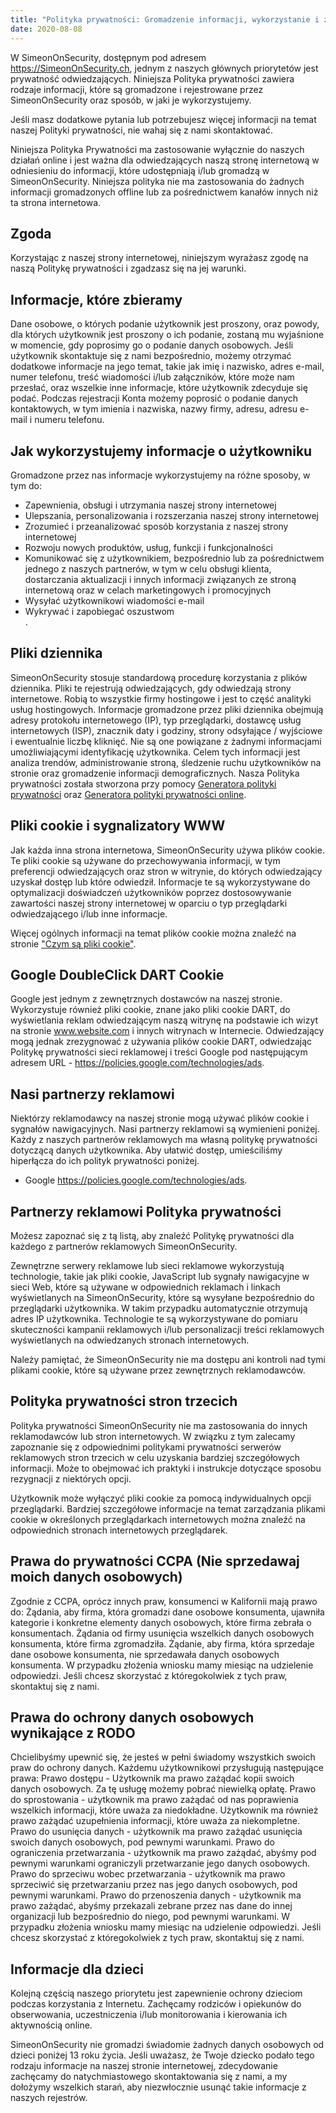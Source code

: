 ```yaml
---
title: "Polityka prywatności: Gromadzenie informacji, wykorzystanie i zgoda | SimeonOnSecurity"
date: 2020-08-08
---
```


W SimeonOnSecurity, dostępnym pod adresem https://SimeonOnSecurity.ch, jednym z naszych głównych priorytetów jest prywatność odwiedzających. Niniejsza Polityka prywatności zawiera rodzaje informacji, które są gromadzone i rejestrowane przez SimeonOnSecurity oraz sposób, w jaki je wykorzystujemy.

Jeśli masz dodatkowe pytania lub potrzebujesz więcej informacji na temat naszej Polityki prywatności, nie wahaj się z nami skontaktować.

Niniejsza Polityka Prywatności ma zastosowanie wyłącznie do naszych działań online i jest ważna dla odwiedzających naszą stronę internetową w odniesieniu do informacji, które udostępniają i/lub gromadzą w SimeonOnSecurity. Niniejsza polityka nie ma zastosowania do żadnych informacji gromadzonych offline lub za pośrednictwem kanałów innych niż ta strona internetowa.

## Zgoda

Korzystając z naszej strony internetowej, niniejszym wyrażasz zgodę na naszą Politykę prywatności i zgadzasz się na jej warunki.

## Informacje, które zbieramy

Dane osobowe, o których podanie użytkownik jest proszony, oraz powody, dla których użytkownik jest proszony o ich podanie, zostaną mu wyjaśnione w momencie, gdy poprosimy go o podanie danych osobowych.
Jeśli użytkownik skontaktuje się z nami bezpośrednio, możemy otrzymać dodatkowe informacje na jego temat, takie jak imię i nazwisko, adres e-mail, numer telefonu, treść wiadomości i/lub załączników, które może nam przesłać, oraz wszelkie inne informacje, które użytkownik zdecyduje się podać.
Podczas rejestracji Konta możemy poprosić o podanie danych kontaktowych, w tym imienia i nazwiska, nazwy firmy, adresu, adresu e-mail i numeru telefonu.

## Jak wykorzystujemy informacje o użytkowniku

Gromadzone przez nas informacje wykorzystujemy na różne sposoby, w tym do:

<ul>
<li>Zapewnienia, obsługi i utrzymania naszej strony internetowej</li>
<li>Ulepszania, personalizowania i rozszerzania naszej strony internetowej</li>
<li>Zrozumieć i przeanalizować sposób korzystania z naszej strony internetowej</li>
<li>Rozwoju nowych produktów, usług, funkcji i funkcjonalności</li>
<li>Komunikować się z użytkownikiem, bezpośrednio lub za pośrednictwem jednego z naszych partnerów, w tym w celu obsługi klienta, dostarczania aktualizacji i innych informacji związanych ze stroną internetową oraz w celach marketingowych i promocyjnych</li>
<li>Wysyłać użytkownikowi wiadomości e-mail</li>
<li>Wykrywać i zapobiegać oszustwom</li>.
</ul>

## Pliki dziennika

SimeonOnSecurity stosuje standardową procedurę korzystania z plików dziennika. Pliki te rejestrują odwiedzających, gdy odwiedzają strony internetowe. Robią to wszystkie firmy hostingowe i jest to część analityki usług hostingowych. Informacje gromadzone przez pliki dziennika obejmują adresy protokołu internetowego (IP), typ przeglądarki, dostawcę usług internetowych (ISP), znacznik daty i godziny, strony odsyłające / wyjściowe i ewentualnie liczbę kliknięć. Nie są one powiązane z żadnymi informacjami umożliwiającymi identyfikację użytkownika. Celem tych informacji jest analiza trendów, administrowanie stroną, śledzenie ruchu użytkowników na stronie oraz gromadzenie informacji demograficznych. Nasza Polityka prywatności została stworzona przy pomocy <a href="https://www.privacypolicygenerator.info">Generatora polityki prywatności</a> oraz <a href="https://www.privacypolicyonline.com/privacy-policy-generator/">Generatora polityki prywatności online</a>.

## Pliki cookie i sygnalizatory WWW

Jak każda inna strona internetowa, SimeonOnSecurity używa plików cookie. Te pliki cookie są używane do przechowywania informacji, w tym preferencji odwiedzających oraz stron w witrynie, do których odwiedzający uzyskał dostęp lub które odwiedził. Informacje te są wykorzystywane do optymalizacji doświadczeń użytkowników poprzez dostosowywanie zawartości naszej strony internetowej w oparciu o typ przeglądarki odwiedzającego i/lub inne informacje.

Więcej ogólnych informacji na temat plików cookie można znaleźć na stronie <a href="https://www.cookieconsent.com/what-are-cookies/">"Czym są pliki cookie"</a>.

## Google DoubleClick DART Cookie

Google jest jednym z zewnętrznych dostawców na naszej stronie. Wykorzystuje również pliki cookie, znane jako pliki cookie DART, do wyświetlania reklam odwiedzającym naszą witrynę na podstawie ich wizyt na stronie www.website.com i innych witrynach w Internecie. Odwiedzający mogą jednak zrezygnować z używania plików cookie DART, odwiedzając Politykę prywatności sieci reklamowej i treści Google pod następującym adresem URL - <a href="https://policies.google.com/technologies/ads">https://policies.google.com/technologies/ads</a>.

## Nasi partnerzy reklamowi

Niektórzy reklamodawcy na naszej stronie mogą używać plików cookie i sygnałów nawigacyjnych. Nasi partnerzy reklamowi są wymienieni poniżej. Każdy z naszych partnerów reklamowych ma własną politykę prywatności dotyczącą danych użytkownika. Aby ułatwić dostęp, umieściliśmy hiperłącza do ich polityk prywatności poniżej.

<ul>
    <li>
        Google
        <a href="https://policies.google.com/technologies/ads">https://policies.google.com/technologies/ads</a>.
    </li>
</ul>

## Partnerzy reklamowi Polityka prywatności

Możesz zapoznać się z tą listą, aby znaleźć Politykę prywatności dla każdego z partnerów reklamowych SimeonOnSecurity.

Zewnętrzne serwery reklamowe lub sieci reklamowe wykorzystują technologie, takie jak pliki cookie, JavaScript lub sygnały nawigacyjne w sieci Web, które są używane w odpowiednich reklamach i linkach wyświetlanych na SimeonOnSecurity, które są wysyłane bezpośrednio do przeglądarki użytkownika. W takim przypadku automatycznie otrzymują adres IP użytkownika. Technologie te są wykorzystywane do pomiaru skuteczności kampanii reklamowych i/lub personalizacji treści reklamowych wyświetlanych na odwiedzanych stronach internetowych.

Należy pamiętać, że SimeonOnSecurity nie ma dostępu ani kontroli nad tymi plikami cookie, które są używane przez zewnętrznych reklamodawców.

## Polityka prywatności stron trzecich

Polityka prywatności SimeonOnSecurity nie ma zastosowania do innych reklamodawców lub stron internetowych. W związku z tym zalecamy zapoznanie się z odpowiednimi politykami prywatności serwerów reklamowych stron trzecich w celu uzyskania bardziej szczegółowych informacji. Może to obejmować ich praktyki i instrukcje dotyczące sposobu rezygnacji z niektórych opcji.

Użytkownik może wyłączyć pliki cookie za pomocą indywidualnych opcji przeglądarki. Bardziej szczegółowe informacje na temat zarządzania plikami cookie w określonych przeglądarkach internetowych można znaleźć na odpowiednich stronach internetowych przeglądarek.

## Prawa do prywatności CCPA (Nie sprzedawaj moich danych osobowych)

Zgodnie z CCPA, oprócz innych praw, konsumenci w Kalifornii mają prawo do:
Żądania, aby firma, która gromadzi dane osobowe konsumenta, ujawniła kategorie i konkretne elementy danych osobowych, które firma zebrała o konsumentach.
Żądania od firmy usunięcia wszelkich danych osobowych konsumenta, które firma zgromadziła.
Żądanie, aby firma, która sprzedaje dane osobowe konsumenta, nie sprzedawała danych osobowych konsumenta.
W przypadku złożenia wniosku mamy miesiąc na udzielenie odpowiedzi. Jeśli chcesz skorzystać z któregokolwiek z tych praw, skontaktuj się z nami.

## Prawa do ochrony danych osobowych wynikające z RODO

Chcielibyśmy upewnić się, że jesteś w pełni świadomy wszystkich swoich praw do ochrony danych. Każdemu użytkownikowi przysługują następujące prawa:
Prawo dostępu - Użytkownik ma prawo zażądać kopii swoich danych osobowych. Za tę usługę możemy pobrać niewielką opłatę.
Prawo do sprostowania - użytkownik ma prawo zażądać od nas poprawienia wszelkich informacji, które uważa za niedokładne. Użytkownik ma również prawo zażądać uzupełnienia informacji, które uważa za niekompletne.
Prawo do usunięcia danych - użytkownik ma prawo zażądać usunięcia swoich danych osobowych, pod pewnymi warunkami.
Prawo do ograniczenia przetwarzania - użytkownik ma prawo zażądać, abyśmy pod pewnymi warunkami ograniczyli przetwarzanie jego danych osobowych.
Prawo do sprzeciwu wobec przetwarzania - użytkownik ma prawo sprzeciwić się przetwarzaniu przez nas jego danych osobowych, pod pewnymi warunkami.
Prawo do przenoszenia danych - użytkownik ma prawo zażądać, abyśmy przekazali zebrane przez nas dane do innej organizacji lub bezpośrednio do niego, pod pewnymi warunkami.
W przypadku złożenia wniosku mamy miesiąc na udzielenie odpowiedzi. Jeśli chcesz skorzystać z któregokolwiek z tych praw, skontaktuj się z nami.

## Informacje dla dzieci

Kolejną częścią naszego priorytetu jest zapewnienie ochrony dzieciom podczas korzystania z Internetu. Zachęcamy rodziców i opiekunów do obserwowania, uczestniczenia i/lub monitorowania i kierowania ich aktywnością online.

SimeonOnSecurity nie gromadzi świadomie żadnych danych osobowych od dzieci poniżej 13 roku życia. Jeśli uważasz, że Twoje dziecko podało tego rodzaju informacje na naszej stronie internetowej, zdecydowanie zachęcamy do natychmiastowego skontaktowania się z nami, a my dołożymy wszelkich starań, aby niezwłocznie usunąć takie informacje z naszych rejestrów.